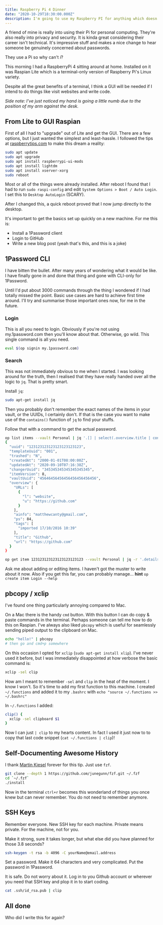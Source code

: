 ```yaml
---
title: Raspberry Pi 4 Dinner
date: "2020-10-29T18:30:00.000Z"
description: I'm going to use my Raspberry PI for anything which doesn't need the oompf
---
```


A friend of mine is really into using their Pi for personal computing. They're also really
into privacy and security. It is kinda great considering their career isn't technical.
It's impressive stuff and makes a nice change to hear someone be genuinely concerned about
passwords.

They use a Pi so why can't _i_?

This morning I had a RaspberryPi 4 sitting around at home. Installed on it was Raspian Lite
which is a terminal-only version of Raspberry Pi's Linux variety.

Despite all the great benefits of a terminal, I think a GUI will be needed if I intend
to do things like visit websites and write code.

_Side note: I've just noticed my hand is going a little numb due to the position of my arm against the desk._

## From Lite to GUI Raspian

First of all I had to "upgrade" out of Lite and get the GUI. There are a few options, but
I just wanted the simplest and least-hassle. I followed the tips at [raspberrytips.com](https://raspberrytips.com/upgrade-raspbian-lite-to-desktop/)
to make this dream a reality:

```bash
sudo apt update
sudo apt upgrade
sudo apt install raspberrypi-ui-mods
sudo apt install lightdm
sudo apt install xserver-xorg
sudo reboot
```

Most or all of the things were already installed. After reboot I found that I had to run `sudo raspi-config`
and edit `System Options > Boot / Auto Login`. I set this to `Desktop AutoLogin` (SCARY).

After I changed this, a quick reboot proved that I now jump directly to the desktop.

It's important to get the basics set up quickly on a new machine. For me this is:

- Install a 1Password client
- Login to GitHub
- Write a new blog post (yeah that's this, and this is a joke)

## 1Password CLI

I have bitten the bullet. After many years of wondering what it would be like. I have finally gone
in and done that thing and gone with CLI-only for 1Password.

Until I'd put about 3000 commands through the thing I wondered if I had totally missed
the point. Basic use cases are hard to achieve first time around. I'll try and summarise those important ones now,
for me in the future.

### Login

This is all you need to login. Obviously if you're not using my.1password.com then you'll know about that. Otherwise,
go wild. This single command is all you need.

```bash
eval $(op signin my.1password.com)
```

### Search

This was not immediately obvious to me when I started. I was looking around for the truth, then I realised that
they have really handed over all the logic to `jq`. That is pretty smart.

Install `jq`:

```bash
sudo apt-get install jq
```

Then you probably don't remember the exact names of the items in your vault, or the UUIDs, I certainly don't. If that
is the case you want to make use of the `contains()` function of `jq` to find your stuffs.

Follow that with a command to get the actual password.

```bash
op list items --vault Personal | jq '.[] | select(.overview.title | contains("Github"))'
{
  "uuid": "123123123123123123123123",
  "templateUuid": "001",
  "trashed": "N",
  "createdAt": "2000-01-01T08:00:00Z",
  "updatedAt": "2020-09-10T07:16:38Z",
  "changerUuid": "345345345345345345345",
  "itemVersion": 8,
  "vaultUuid": "45646456456456456456456456",
  "overview": {
    "URLs": [
      {
        "l": "website",
        "u": "https://github.com"
      }
    ],
    "ainfo": "matthewcanty@gmail.com",
    "ps": 84,
    "tags": [
      "imported 17/10/2016 10:39"
    ],
    "title": "Github",
    "url": "https://github.com"
  }
}

op get item 123123123123123123123123 --vault Personal | jq -r '.details.fields[] | select(.name == "password") | .value'
```

Ask me about adding or editing items. I haven't got the muster to write about it now.
Also if you get this far, you can probably manage... **hint** `op create item Login --help`

## pbcopy / xclip

I've found one thing particularly annoying compared to Mac.

On a Mac there is the handy `cmd` button. With this button I can do copy & paste commands in the terminal.
Perhaps someone can tell me how to do this on Raspian. I've always also liked `pbcopy` which is useful
for seamlessly sending piped output to the clipboard on Mac.

```bash
echo "hello!" | pbcopy
# then go and cmd+p somewhere
```

On this occasion I opted for `xclip` (`sudo apt-get install xlip`). I've never used it before, but I was
immediately disappointed at how verbose the basic command is:

```bash
xclip -sel clip
```

How am I meant to remember `-sel` and `clip` in the heat of the moment. I know I won't. So it's time to
add my first function to this machine. I created `~/.functions` and added it to my `.bashrc` with
`echo "source ~/.functions >> ~/.bashrc"`

In `~/.functions` I added:

```bash
clip() {
  xclip -sel clipboard $1
}
```

Now I can just `| clip` to my hearts content. In fact I used it just now to to copy that last code snippet (`cat ~/.functions | clip`)!

## Self-Documenting Awesome History

I thank [Martin Kiesel](https://github.com/Kyslik) forever for this tip. Just use `fzf`.

```bash
git clone --depth 1 https://github.com/junegunn/fzf.git ~/.fzf
cd `~/.fzf`
./install
```

Now in the terminal `ctrl+r` becomes this wonderland of things you once knew but
can never remember. You do not need to remember anymore.

## SSH Keys

Remember everyone. New SSH key for each machine. Private means private. For the
machine, not for you.

Make it strong, sure it takes longer, but what else did you have planned for those
3.8 seconds?

```bash
ssh-keygen -t rsa -b 4096 -C yourName@email.address
```

Set a password. Make it 64 characters and very complicated. Put the password in 1Password.

It is safe. Do not worry about it. Log in to you Github account or wherever you need that
SSH key and plop it in to start coding.

```bash
cat .ssh/id_rsa.pub | clip
```

## All done

Who did I write this for again?
